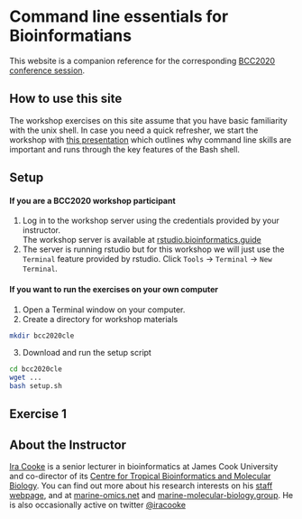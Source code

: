 # Command line essentials for Bioinformatians

This website is a companion reference for the corresponding [BCC2020 conference session](https://sched.co/c7Sz). 

## How to use this site

The workshop exercises on this site assume that you have basic familiarity with the unix shell.  In case you need a quick refresher, we start the workshop with [this presentation](https://rpubs.com/iracooke/bcc2020cle) which outlines why command line skills are important and runs through the key features of the Bash shell.

## Setup

#### If you are a BCC2020 workshop participant

1. Log in to the workshop server using the credentials provided by your instructor.  
The workshop server is available at [rstudio.bioinformatics.guide](https://rstudio.bioinformatics.guide)
2. The server is running rstudio but for this workshop we will just use the `Terminal` feature provided by rstudio.  Click `Tools` -> `Terminal` -> `New Terminal`.  

#### If you want to run the exercises on your own computer

1. Open a Terminal window on your computer. 
2. Create a directory for workshop materials
```bash
mkdir bcc2020cle
```
3. Download and run the setup script
```bash
cd bcc2020cle
wget ...
bash setup.sh
```

## Exercise 1






## About the Instructor

[Ira Cooke](https://research.jcu.edu.au/portfolio/ira.cooke/) is a senior lecturer in bioinformatics at James Cook University and co-director of its [Centre for Tropical Bioinformatics and Molecular Biology](https://www.jcu.edu.au/ctbmb).  You can find out more about his research interests on his [staff webpage](https://research.jcu.edu.au/portfolio/ira.cooke/), and at [marine-omics.net](https://www.marine-omics.net/) and [marine-molecular-biology.group](https://www.marine-molecular-biology.group/).  He is also occasionally active on twitter [@iracooke](https://twitter.com/iracooke)






